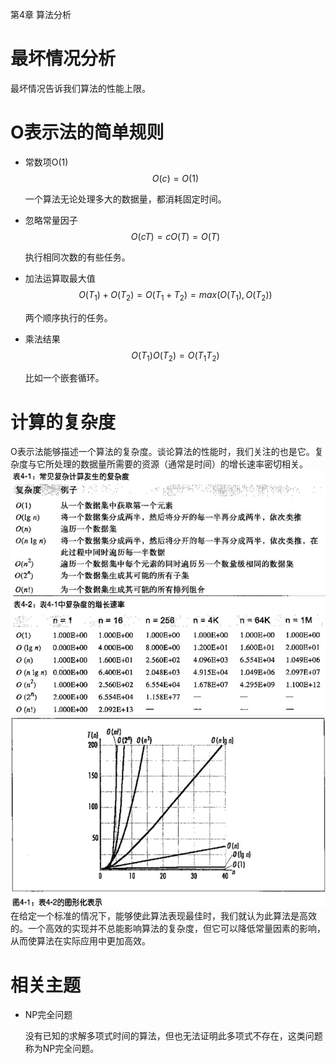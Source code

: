 第4章 算法分析
# 最坏情况分析
最坏情况告诉我们算法的性能上限。

# O表示法的简单规则
- 常数项O(1)
$$
O(c) = O(1)
$$
    
    一个算法无论处理多大的数据量，都消耗固定时间。
    
- 忽略常量因子
$$
O(cT) = cO(T) = O(T)
$$

    执行相同次数的有些任务。
    
- 加法运算取最大值
$$
O(T_1)+O(T_2) = O(T_1+T_2)= max(O(T_1),O(T_2))
$$

    两个顺序执行的任务。
- 乘法结果
$$
O(T_1)O(T_2)=O(T_1T_2)
$$
    
    比如一个嵌套循环。

# 计算的复杂度
O表示法能够描述一个算法的复杂度。谈论算法的性能时，我们关注的也是它。复杂度与它所处理的数据量所需要的资源（通常是时间）的增长速率密切相关。
![](/assets/QQ20170519-161945.jpg)
![](/assets/QQ20170519-162044.jpg)
![](/assets/QQ20170519-162101.jpg)
在给定一个标准的情况下，能够使此算法表现最佳时，我们就认为此算法是高效的。一个高效的实现并不总能影响算法的复杂度，但它可以降低常量因素的影响，从而使算法在实际应用中更加高效。

# 相关主题
- NP完全问题

    没有已知的求解多项式时间的算法，但也无法证明此多项式不存在，这类问题称为NP完全问题。